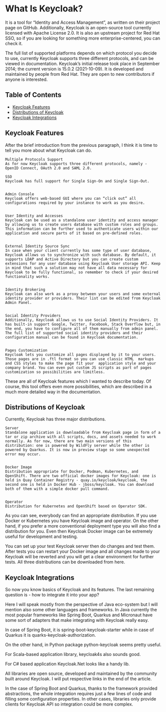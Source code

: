 # What Is Keycloak?

It is a tool for “Identity and Access Management”, as written on their project page on GitHub. Additionally, Keycloak is an open-source tool currently licensed with Apache License 2.0. It is also an upstream project for Red Hat SSO, so if you are looking for something more enterprise-centered, you can check it. 


The full list of supported platforms depends on which protocol you decide to use, currently Keycloak supports three different protocols, and can be viewed in documentation. Keycloak’s initial release took place in September 2014; the current version is 15.0.2 (2021-10-09). It is developed and maintained by people from Red Hat. They are open to new contributors if anyone is interested.

## Table of Contents
- [Keycloak Features](#keycloak-features)
- [Distributions of Keycloak](#distribution-of-keycloak)
- [Keycloak Integrations](#keycloak-integrations)

## Keycloak Features

After the brief introduction from the previous paragraph, I think it is time to tell you more about what Keycloak can do.

    Multiple Protocols Support
    As for now Keycloak supports three different protocols, namely - OpenID Connect, OAuth 2.0 and SAML 2.0.
    
    SSO
    Keycloak has full support for Single Sign-On and Single Sign-Out.
    
    
    Admin Console
    Keycloak offers web-based GUI where you can “click out” all configurations required by your instance to work as you desire.
    
    
    User Identity and Accesses
    Keycloak can be used as a standalone user identity and access manager by allowing us to create users database with custom roles and groups. This information can be further used to authenticate users within our application and secure parts of it based on pre-defined roles.
    
    
    External Identity Source Sync
    In case when your client currently has some type of user database, Keycloak allows us to synchronize with such database. By default, it supports LDAP and Active Directory but you can create custom extensions for any user database using Keycloak User storage API. Keep in mind that such a solution may not have all data necessary for Keycloak to be fully functional, so remember to check if your desired functionality works.
    
    
    Identity Brokering
    Keycloak can also work as a proxy between your users and some external identity provider or providers. Their list can be edited from Keycloak Admin Panel.
    
    
    Social Identity Providers
    Additionally, Keycloak allows us to use Social Identity Providers. It has built-in support Google, Twitter, Facebook, Stack Overflow but, in the end, you have to configure all of them manually from admin panel. The full list of supported social identity providers and their configuration manual can be found in Keycloak documentation.
    
    
    Pages Customization
    Keycloak lets you customize all pages displayed by it to your users. Those pages are in .ftl format so you can use classic HTML  markups and CSS styles to make the page fit your  application style and your company brand. You can even put custom JS scripts as part of pages customization so possibilities are limitless.

These are all of Keycloak features which I wanted to describe today. Of course, this tool offers even more possibilities, which are described in a much more detailed way in the documentation. 


## Distributions of Keycloak

Currently, Keycloak has three major distributions.

    Server
    Standalone application is downloadable from Keycloak page in form of a tar or zip archive with all scripts, docs, and assets needed to work normally. As for now, there are two main versions of this distribution: one is powered by WildFly server while the other is powered by Quarkus. It is now in preview stage so some unexpected error may occur.
    
    
    Docker Image
    Distribution appropriate for Docker, Podman, Kubernetes, and OpenShift. There are two official docker images for Keycloak: one is held in Quay Container Registry - quay.io/keycloak/keycloak, the second one is held in Docker Hub - jboss/keycloak. You can download both of them with a simple docker pull command.
    
    
    Operator
    Distribution for Kubernetes and OpenShift based on Operator SDK.

As you can see, everybody can find an appropriate distribution. If you use Docker or Kubernetes you have Keycloak image and operator. On the other hand, if you prefer a more conventional deployment type you will also find a distribution for you. Even then Keycloak Docker image can be extremely useful for development and testing. 

You can set up your test Keycloak server then do changes and test them. After tests you can restart your Docker image and all changes made to your Keycloak will be reverted and you will get a clear environment for further tests. All three distributions can be downloaded from here.

## Keycloak Integrations

So now you know basics of Keycloak and its features. The last remaining question is - how to integrate it into your app? 

Here I will speak mostly from the perspective of Java eco-system but I will mention also some other languages and frameworks. In Java currently the most popular frameworks like Spring Boot, Quarkus and Micronaut have some sort of adapters that make integrating with Keycloak really easy.

In case of Spring Boot, it is spring-boot-keycloak-starter while in case of Quarkus it is quarks-keycloak-authorization.

On the other hand, in Python package python-keycloak seems pretty useful. 

For Scala-based application library, keycloak4s also sounds good. 

For C# based application Keycloak.Net looks like a handy lib. 

All libraries are open source, developed and maintained by the community built around Keycloak. I will put respective links in the end of the article.

In the case of Spring Boot and Quarkus, thanks to the framework provided abstractions, the whole integration requires just a few lines of code and filling some configuration properties. In other cases, libraries only provide clients for Keycloak API so integration could be more complex.
